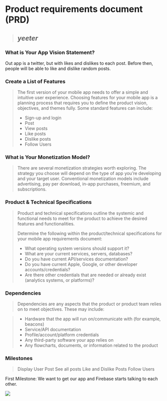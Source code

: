 # Product requirements document (PRD)

> ## *yeeter*

### What is Your App Vision Statement?

Out app is a twitter, but with likes and dislikes to each post. Before then, people will be able to like and dislike random posts.


### Create a List of Features
> The first version of your mobile app needs to offer a simple and intuitive user experience. Choosing features for your mobile app is a planning process that requires you to define the product vision, objectives, and themes fully. Some standard features can include:
> * Sign-up and login
> * Post
> * View posts
> * Like posts 
> * Dislike posts
> * Follow Users

### What is Your Monetization Model?
> There are several monetization strategies worth exploring. The strategy you choose will depend on the type of app you’re developing and your target user. Conventional monetization models include advertising, pay per download, in-app purchases, freemium, and subscriptions.
> 

### Product & Technical Specifications
> Product and technical specifications outline the systemic and functional needs to meet for the product to achieve the desired features and functionalities.
> 
> 
> Determine the following within the product/technical specifications for your mobile app requirements document:
> * What operating system versions should support it?
> * What are your current services, servers, databases?
> * Do you have current API/services documentation?
> * Do you have current Apple, Google, or other developer accounts/credentials?
> * Are there other credentials that are needed or already exist (analytics systems, or platforms)?

### Dependencies
> Dependencies are any aspects that the product or product team relies on to meet objectives.
> These may include:
> 
 
> * Hardware that the app will run on/communicate with (for example, beacons)
> * Service/API documentation
> * Profile/account/platform credentials
> * Any third-party software your app relies on
> * Any flowcharts, documents, or information related to the product


### Milestones
> Display User
> Post
> See all posts
> Like and Dislike Posts
> Follow Users

First Milestone: We want to get our app and Firebase starts talking to each other. 

<img src=”Wireframe_yeeter.svg”/>




